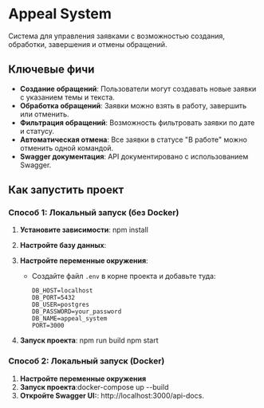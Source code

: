 # Appeal System

Система для управления заявками с возможностью создания, обработки, завершения и отмены обращений.

## Ключевые фичи

- **Создание обращений**: Пользователи могут создавать новые заявки с указанием темы и текста.
- **Обработка обращений**: Заявки можно взять в работу, завершить или отменить.
- **Фильтрация обращений**: Возможность фильтровать заявки по дате и статусу.
- **Автоматическая отмена**: Все заявки в статусе "В работе" можно отменить одной командой.
- **Swagger документация**: API документировано с использованием Swagger.

## Как запустить проект

### Способ 1: Локальный запуск (без Docker)

1. **Установите зависимости**:
     npm install

2. **Настройте базу данных**:

3. **Настройте переменные окружения**:
   - Создайте файл `.env` в корне проекта и добавьте туда:
     ```env
     DB_HOST=localhost
     DB_PORT=5432
     DB_USER=postgres
     DB_PASSWORD=your_password
     DB_NAME=appeal_system
     PORT=3000
     ```
4. **Запуск проекта**:
    npm run build
    npm start

### Способ 2: Локальный запуск (Docker)

1. **Настройте переменные окружения**
2. **Запуск проекта**:docker-compose up --build
3. **Откройте Swagger UI:**:
http://localhost:3000/api-docs.
